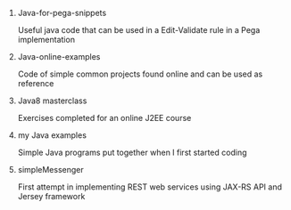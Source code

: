 1. Java-for-pega-snippets
    
    Useful java code that can be used in a Edit-Validate rule in a Pega implementation
    
2. Java-online-examples
    
    Code of simple common projects found online and can be used as reference

3. Java8 masterclass
    
    Exercises completed for an online J2EE course
 
4. my Java examples
    
    Simple Java programs put together when I first started coding
    
5. simpleMessenger

    First attempt in implementing REST web services using JAX-RS API and Jersey framework
